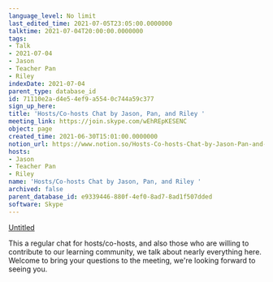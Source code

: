 ```yaml
---
language_level: No limit
last_edited_time: 2021-07-05T23:05:00.0000000
talktime: 2021-07-04T20:00:00.0000000
tags:
- Talk
- 2021-07-04
- Jason
- Teacher Pan
- Riley
indexDate: 2021-07-04
parent_type: database_id
id: 71110e2a-d4e5-4ef9-a554-0c744a59c377
sign_up_here: 
title: 'Hosts/Co-hosts Chat by Jason, Pan, and Riley '
meeting_link: https://join.skype.com/wEhREpKESENC
object: page
created_time: 2021-06-30T15:01:00.0000000
notion_url: https://www.notion.so/Hosts-Co-hosts-Chat-by-Jason-Pan-and-Riley-71110e2ad4e54ef9a5540c744a59c377
hosts:
- Jason
- Teacher Pan
- Riley
name: 'Hosts/Co-hosts Chat by Jason, Pan, and Riley '
archived: false
parent_database_id: e9339446-880f-4ef0-8ad7-8ad1f507dded
software: Skype
---
```




[Untitled](https://www.notion.so/d637a27eb33f44cbb92a56c3359cc567)   

This a regular chat for hosts/co-hosts, and also those who are willing to contribute to our learning community, we talk about nearly everything here. Welcome to bring your questions to the meeting, we're looking forward to seeing you.


